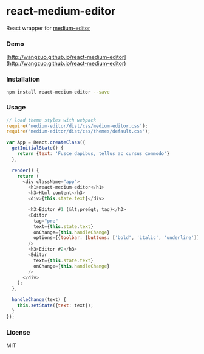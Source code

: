 # react-medium-editor
React wrapper for [medium-editor](https://github.com/daviferreira/medium-editor)
### Demo
[http://wangzuo.github.io/react-medium-editor](http://wangzuo.github.io/react-medium-editor)
### Installation
``` sh
npm install react-medium-editor --save
```
### Usage
``` javascript
// load theme styles with webpack
require('medium-editor/dist/css/medium-editor.css');
require('medium-editor/dist/css/themes/default.css');

var App = React.createClass({
  getInitialState() {
    return {text: 'Fusce dapibus, tellus ac cursus commodo'}
  },

  render() {
    return (
      <div className="app">
        <h1>react-medium-editor</h1>
        <h3>Html content</h3>
        <div>{this.state.text}</div>

        <h3>Editor #1 (&lt;pre&gt; tag)</h3>
        <Editor
          tag="pre"
          text={this.state.text}
          onChange={this.handleChange}
          options={{toolbar: {buttons: ['bold', 'italic', 'underline']}}}
        />
        <h3>Editor #2</h3>
        <Editor
          text={this.state.text}
          onChange={this.handleChange}
        />
      </div>
    );
  },

  handleChange(text) {
    this.setState({text: text});
  }
});
```
### License
MIT
